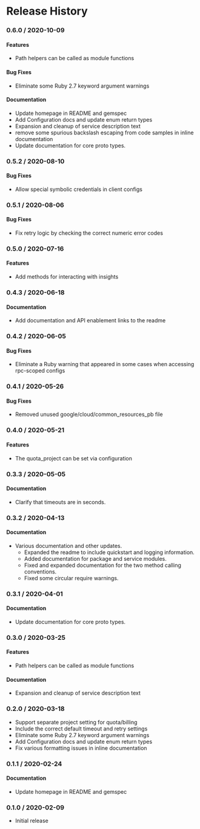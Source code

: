 # Release History

### 0.6.0 / 2020-10-09

#### Features

* Path helpers can be called as module functions

#### Bug Fixes

* Eliminate some Ruby 2.7 keyword argument warnings

#### Documentation

* Update homepage in README and gemspec
* Add Configuration docs and update enum return types
* Expansion and cleanup of service description text
* remove some spurious backslash escaping from code samples in inline documentation
* Update documentation for core proto types.

### 0.5.2 / 2020-08-10

#### Bug Fixes

* Allow special symbolic credentials in client configs

### 0.5.1 / 2020-08-06

#### Bug Fixes

* Fix retry logic by checking the correct numeric error codes

### 0.5.0 / 2020-07-16

#### Features

* Add methods for interacting with insights

### 0.4.3 / 2020-06-18

#### Documentation

* Add documentation and API enablement links to the readme

### 0.4.2 / 2020-06-05

#### Bug Fixes

* Eliminate a Ruby warning that appeared in some cases when accessing rpc-scoped configs

### 0.4.1 / 2020-05-26

#### Bug Fixes

* Removed unused google/cloud/common_resources_pb file

### 0.4.0 / 2020-05-21

#### Features

* The quota_project can be set via configuration

### 0.3.3 / 2020-05-05

#### Documentation

* Clarify that timeouts are in seconds.

### 0.3.2 / 2020-04-13

#### Documentation

* Various documentation and other updates.
  * Expanded the readme to include quickstart and logging information.
  * Added documentation for package and service modules.
  * Fixed and expanded documentation for the two method calling conventions.
  * Fixed some circular require warnings.

### 0.3.1 / 2020-04-01

#### Documentation

* Update documentation for core proto types.

### 0.3.0 / 2020-03-25

#### Features

* Path helpers can be called as module functions

#### Documentation

* Expansion and cleanup of service description text

### 0.2.0 / 2020-03-18

* Support separate project setting for quota/billing
* Include the correct default timeout and retry settings
* Eliminate some Ruby 2.7 keyword argument warnings
* Add Configuration docs and update enum return types
* Fix various formatting issues in inline documentation

### 0.1.1 / 2020-02-24

#### Documentation

* Update homepage in README and gemspec

### 0.1.0 / 2020-02-09

* Initial release
